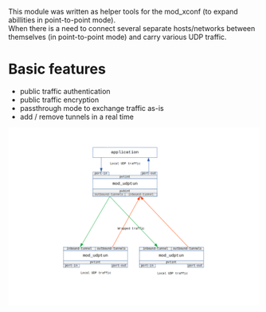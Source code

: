 <p>
 This module was written as helper tools for the mod_xconf (to expand abillities in point-to-point mode).<br>
 When there is a need to connect several separate hosts/networks between themselves (in point-to-point mode) and carry various UDP traffic.
</p>

# Basic features
 - public traffic authentication
 - public traffic encryption
 - passthrough mode to exchange traffic as-is
 - add / remove tunnels in a real time 

<div aling="center">
 <img src='https://github.com/akscf/mod_udptun/blob/main/bin/schema.png'>
</div>


